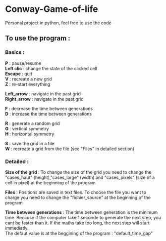 # Conway-Game-of-life
Personal project in python, feel free to use the code

## To use the program :
### Basics :

**P** : pause/resume  
**Left clic** : change the state of the clicked cell  
**Escape** : quit  
**V** : recreate a new grid  
**Z** : re-start everything  

**Left_arrow** : navigate in the past grid  
**Right_arrow** : navigate in the past grid  

**F** : decrease the time between generations  
**D** : increase the time between generations  

**R** : generate a random grid  
**G** : vertical symmetry  
**H** : horizontal symmetry  

**S** : save the grid in a file  
**W** : recreate a grid from the file (see "Files" in detailed section)  

### Detailed :
**Size of the grid** :
To change the size of the grid you need to change the "cases_haut" (height),"cases_large" (width) and "cases_pixels" (size of a cell in pixel) at the beginning of the program

**Files** :
Positions are saved in text files. To choose the file you want to charge you need to change the "fichier_source" at the beginning of the program

**Time between generations** :
The time between generation is the minimum time. Because if the computer take 1 seconde to generate the next step, you cant be faster than it. If the maths take too long, the next step will start immediatly.  
The defaut value is at the beggining of the program : "default_time_gap"
